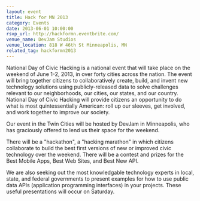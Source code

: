 ```yaml
---
layout: event 
title: Hack for MN 2013 
category: Events
date: 2013-06-01 10:00:00
rsvp_url: http://hackformn.eventbrite.com/
venue_name: DevJam Studios
venue_location: 818 W 46th St Minneapolis, MN
related_tag: hackformn2013
---
```


National Day of Civic Hacking is a national event that will take place on the
weekend of June 1-2, 2013, in over forty cities across the nation. The event
will bring together citizens to collaboratively create, build, and invent new
technology solutions using publicly-released data to solve challenges relevant
to our neighborhoods, our cities, our states, and our country. National Day of
Civic Hacking will provide citizens an opportunity to do what is most
quintessentially American: roll up our sleeves, get involved, and work together
to improve our society.

Our event in the Twin Cities will be hosted by DevJam in Minneapolis, who has
graciously offered to lend us their space for the weekend.

There will be a "hackathon", a "hacking marathon" in which citizens collaborate
to build the best first versions of new or improved civic technology over the
weekend. There will be a contest and prizes for the Best Mobile Apps, Best Web
Sites, and Best New API.

We are also seeking out the most knowledgable technology experts in local, 
state, and federal governments to present examples for how to use public data
APIs (application programming interfaces) in your projects. These useful 
presentations will occur on Saturday.
